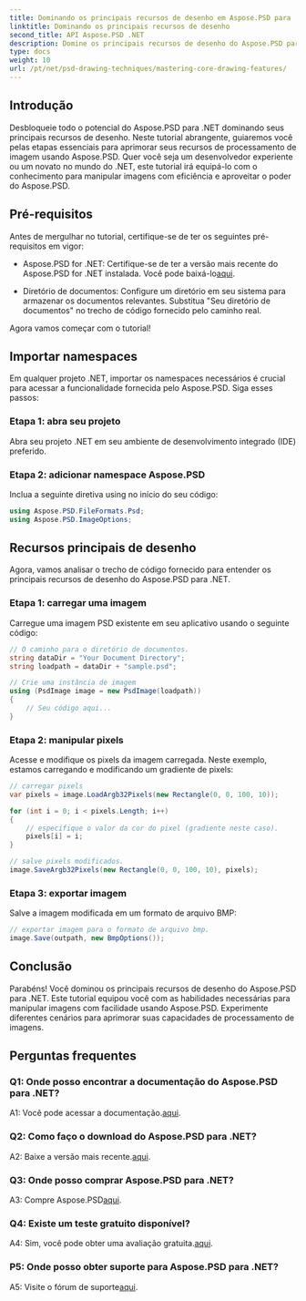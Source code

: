 ```yaml
---
title: Dominando os principais recursos de desenho em Aspose.PSD para .NET
linktitle: Dominando os principais recursos de desenho
second_title: API Aspose.PSD .NET
description: Domine os principais recursos de desenho do Aspose.PSD para .NET com nosso tutorial passo a passo. Aprimore as habilidades de processamento de imagens sem esforço.
type: docs
weight: 10
url: /pt/net/psd-drawing-techniques/mastering-core-drawing-features/
---
```

## Introdução

Desbloqueie todo o potencial do Aspose.PSD para .NET dominando seus principais recursos de desenho. Neste tutorial abrangente, guiaremos você pelas etapas essenciais para aprimorar seus recursos de processamento de imagem usando Aspose.PSD. Quer você seja um desenvolvedor experiente ou um novato no mundo do .NET, este tutorial irá equipá-lo com o conhecimento para manipular imagens com eficiência e aproveitar o poder do Aspose.PSD.

## Pré-requisitos

Antes de mergulhar no tutorial, certifique-se de ter os seguintes pré-requisitos em vigor:

-  Aspose.PSD for .NET: Certifique-se de ter a versão mais recente do Aspose.PSD for .NET instalada. Você pode baixá-lo[aqui](https://releases.aspose.com/psd/net/).

- Diretório de documentos: Configure um diretório em seu sistema para armazenar os documentos relevantes. Substitua "Seu diretório de documentos" no trecho de código fornecido pelo caminho real.

Agora vamos começar com o tutorial!

## Importar namespaces

Em qualquer projeto .NET, importar os namespaces necessários é crucial para acessar a funcionalidade fornecida pelo Aspose.PSD. Siga esses passos:

### Etapa 1: abra seu projeto

Abra seu projeto .NET em seu ambiente de desenvolvimento integrado (IDE) preferido.

### Etapa 2: adicionar namespace Aspose.PSD

Inclua a seguinte diretiva using no início do seu código:

```csharp
using Aspose.PSD.FileFormats.Psd;
using Aspose.PSD.ImageOptions;
```

## Recursos principais de desenho

Agora, vamos analisar o trecho de código fornecido para entender os principais recursos de desenho do Aspose.PSD para .NET.

### Etapa 1: carregar uma imagem

Carregue uma imagem PSD existente em seu aplicativo usando o seguinte código:

```csharp
// O caminho para o diretório de documentos.
string dataDir = "Your Document Directory";
string loadpath = dataDir + "sample.psd";

// Crie uma instância de imagem
using (PsdImage image = new PsdImage(loadpath))
{
    // Seu código aqui...
}
```

### Etapa 2: manipular pixels

Acesse e modifique os pixels da imagem carregada. Neste exemplo, estamos carregando e modificando um gradiente de pixels:

```csharp
// carregar pixels
var pixels = image.LoadArgb32Pixels(new Rectangle(0, 0, 100, 10));

for (int i = 0; i < pixels.Length; i++)
{
    // especifique o valor da cor do pixel (gradiente neste caso).
    pixels[i] = i;
}

// salve pixels modificados.
image.SaveArgb32Pixels(new Rectangle(0, 0, 100, 10), pixels);
```

### Etapa 3: exportar imagem

Salve a imagem modificada em um formato de arquivo BMP:

```csharp
// exportar imagem para o formato de arquivo bmp.
image.Save(outpath, new BmpOptions());
```

## Conclusão

Parabéns! Você dominou os principais recursos de desenho do Aspose.PSD para .NET. Este tutorial equipou você com as habilidades necessárias para manipular imagens com facilidade usando Aspose.PSD. Experimente diferentes cenários para aprimorar suas capacidades de processamento de imagens.

## Perguntas frequentes

### Q1: Onde posso encontrar a documentação do Aspose.PSD para .NET?

 A1: Você pode acessar a documentação.[aqui](https://reference.aspose.com/psd/net/).

### Q2: Como faço o download do Aspose.PSD para .NET?

 A2: Baixe a versão mais recente.[aqui](https://releases.aspose.com/psd/net/).

### Q3: Onde posso comprar Aspose.PSD para .NET?

 A3: Compre Aspose.PSD[aqui](https://purchase.aspose.com/buy).

### Q4: Existe um teste gratuito disponível?

 A4: Sim, você pode obter uma avaliação gratuita.[aqui](https://releases.aspose.com/).

### P5: Onde posso obter suporte para Aspose.PSD para .NET?

 A5: Visite o fórum de suporte[aqui](https://forum.aspose.com/c/psd/34).